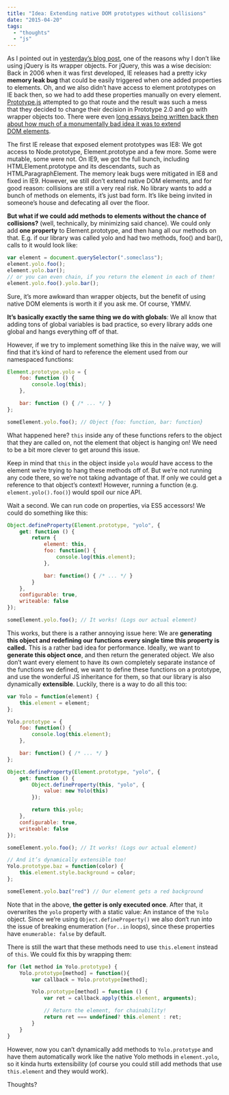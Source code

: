 ```yaml
---
title: "Idea: Extending native DOM prototypes without collisions"
date: "2015-04-20"
tags:
  - "thoughts"
  - "js"
---
```


As I pointed out in [yesterday’s blog post](http://lea.verou.me/2015/04/jquery-considered-harmful/), one of the reasons why I don’t like using jQuery is its wrapper objects. For jQuery, this was a wise decision: Back in 2006 when it was first developed, IE releases had a pretty icky **memory leak bug** that could be easily triggered when one added properties to elements. Oh, and we also didn’t have access to element prototypes on IE back then, so we had to add these properties manually on every element. [Prototype.js](http://prototypejs.org/) attempted to go that route and the result was such a mess that they decided to change their decision in Prototype 2.0 and go with wrapper objects too. There were even [long essays being written back then about how much of a monumentally bad idea it was to extend DOM elements](http://perfectionkills.com/whats-wrong-with-extending-the-dom/).

The first IE release that exposed element prototypes was IE8: We got access to Node.prototype, Element.prototype and a few more. Some were mutable, some were not. On IE9, we got the full bunch, including HTMLElement.prototype and its descendants, such as HTMLParagraphElement. The memory leak bugs were mitigated in IE8 and fixed in IE9. However, we still don’t extend native DOM elements, and for good reason: collisions are still a very real risk. No library wants to add a bunch of methods on elements, it’s just bad form. It’s like being invited in someone’s house and defecating all over the floor.

**But what if we could add methods to elements without the chance of collisions?** (well, technically, by minimizing said chance). We could only add **one property** to Element.prototype, and then hang all our methods on that. E.g. if our library was called yolo and had two methods, foo() and bar(), calls to it would look like:

```javascript
var element = document.querySelector(".someclass");
element.yolo.foo();
element.yolo.bar();
// or you can even chain, if you return the element in each of them!
element.yolo.foo().yolo.bar();
```

Sure, it’s more awkward than wrapper objects, but the benefit of using native DOM elements is worth it if you ask me. Of course, YMMV.

**It’s basically exactly the same thing we do with globals**: We all know that adding tons of global variables is bad practice, so every library adds one global and hangs everything off of that.

However, if we try to implement something like this in the naïve way, we will find that it’s kind of hard to reference the element used from our namespaced functions:

```javascript
Element.prototype.yolo = {
	foo: function () {
		console.log(this);
	},

	bar: function () { /* ... */ }
};

someElement.yolo.foo(); // Object {foo: function, bar: function}
```

What happened here? `this` inside any of these functions refers to the object that they are called on, not the element that object is hanging on! We need to be a bit more clever to get around this issue.

Keep in mind that `this` in the object inside `yolo` _would_ have access to the element we’re trying to hang these methods off of. But we’re not running any code there, so we’re not taking advantage of that. If only we could get a reference to that object’s context! However, running a function (e.g. `element.yolo().foo()`) would spoil our nice API.

Wait a second. We can run code on properties, via ES5 accessors! We could do something like this:

```javascript
Object.defineProperty(Element.prototype, "yolo", {
	get: function () {
		return {
			element: this,
			foo: function() {
				console.log(this.element);
			},

			bar: function() { /* ... */ }
		}
	},
	configurable: true,
	writeable: false
});

someElement.yolo.foo(); // It works! (Logs our actual element)
```

This works, but there is a rather annoying issue here: We are **generating this object and redefining our functions every single time this property is called.** This is a rather bad idea for performance. Ideally, we want to **generate this object once**, and then return the generated object. We also don’t want every element to have its own completely separate instance of the functions we defined, we want to define these functions on a prototype, and use the wonderful JS inheritance for them, so that our library is also dynamically **extensible**. Luckily, there is a way to do all this too:

```javascript
var Yolo = function(element) {
	this.element = element;
};

Yolo.prototype = {
	foo: function() {
		console.log(this.element);
	},

	bar: function() { /* ... */ }
};

Object.defineProperty(Element.prototype, "yolo", {
	get: function () {
		Object.defineProperty(this, "yolo", {
			value: new Yolo(this)
		});

		return this.yolo;
	},
	configurable: true,
	writeable: false
});

someElement.yolo.foo(); // It works! (Logs our actual element)

// And it’s dynamically extensible too!
Yolo.prototype.baz = function(color) {
	this.element.style.background = color;
};

someElement.yolo.baz("red") // Our element gets a red background
```

Note that in the above, **the getter is only executed once**. After that, it overwrites the `yolo` property with a static value: An instance of the `Yolo` object. Since we’re using `Object.defineProperty()` we also don’t run into the issue of breaking enumeration (`for..in` loops), since these properties have `enumerable: false` by default.

There is still the wart that these methods need to use `this.element` instead of `this`. We could fix this by wrapping them:

```javascript
for (let method in Yolo.prototype) {
	Yolo.prototype[method] = function(){
		var callback = Yolo.prototype[method];

		Yolo.prototype[method] = function () {
			var ret = callback.apply(this.element, arguments);

			// Return the element, for chainability!
			return ret === undefined? this.element : ret;
		}
	}
}
```

However, now you can’t dynamically add methods to `Yolo.prototype` and have them automatically work like the native Yolo methods in `element.yolo`, so it kinda hurts extensibility (of course you could still add methods that use `this.element` and they would work).

Thoughts?

